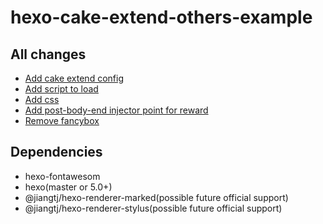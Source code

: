 # hexo-cake-extend-others-example

## All changes
- [Add cake extend config](https://github.com/jiangtj-lab/hexo-cake-extend-others-example/blob/f35eb2063f7b9816c1b5f2a8cbb13e92d8f67e08/_config.yml#L103-L130)
- [Add script to load](https://github.com/jiangtj-lab/hexo-cake-extend-others-example/blob/master/scripts/cake.js)
- [Add css](https://github.com/jiangtj-lab/hexo-cake-extend-others-example/blob/master/views/styles.styl)
- [Add post-body-end injector point for reward](https://github.com/jiangtj-lab/hexo-cake-extend-others-example/blob/f35eb2063f7b9816c1b5f2a8cbb13e92d8f67e08/themes/landscape/layout/_partial/article.ejs#L24)
- [Remove fancybox](https://github.com/jiangtj-lab/hexo-cake-extend-others-example/commit/0c6450f42c9705672bb2f4872e9bbb593aefde5a)

## Dependencies
- hexo-fontawesom
- hexo(master or 5.0+)
- @jiangtj/hexo-renderer-marked(possible future official support)
- @jiangtj/hexo-renderer-stylus(possible future official support)
